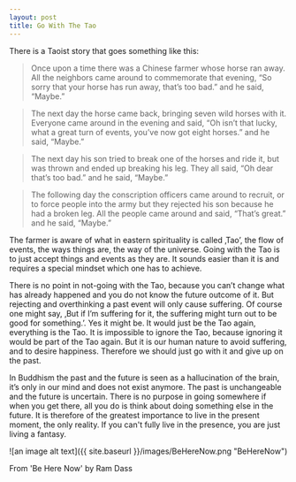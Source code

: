```yaml
---
layout: post
title: Go With The Tao
---
```


There is a Taoist story that goes something like this:

>Once upon a time there was a Chinese farmer whose horse ran away. All the neighbors came around to commemorate that evening, “So sorry that your horse has run away, that’s too bad.” and he said, “Maybe.”

>The next day the horse came back, bringing seven wild horses with it. Everyone came around in the evening and said, “Oh isn’t that lucky, what a great turn of events, you’ve now got eight horses.” and he said, “Maybe.”

>The next day his son tried to break one of the horses and ride it, but was thrown and ended up breaking his leg. They all said, “Oh dear that’s too bad.” and he said, “Maybe.”

>The following day the conscription officers came around to recruit, or to force people into the army but they rejected his son because he had a broken leg. All the people came around and said, “That’s great.” and he said, “Maybe.”

The farmer is aware of what in eastern spirituality is called ‚Tao’, the flow of events, the ways things are, the way of the universe. Going with the Tao is to just accept things and events as they are. It sounds easier than it is and requires a special mindset which one has to achieve.

There is no point in not-going with the Tao, because you can’t change what has already happened and you do not know the future outcome of it. But rejecting and overthinking a past event will only cause suffering. Of course one might say, ‚But if I’m suffering for it, the suffering might turn out to be good for something.’. Yes it might be. It would just be the Tao again, everything is the Tao. It is impossible to ignore the Tao, because ignoring it would be part of the Tao again. But it is our human nature to avoid suffering, and to desire happiness. Therefore we should just go with it and give up on the past.

In Buddhism the past and the future is seen as a hallucination of the brain, it’s only in our mind and does not exist anymore. The past is unchangeable and the future is uncertain. There is no purpose in going somewhere if when you get there, all you do is think about doing something else in the future. It is therefore of the greatest importance to live in the present moment, the only reality. If you can't fully live in the presence, you are just living a fantasy.

![an image alt text]({{ site.baseurl }}/images/BeHereNow.png "BeHereNow")

From 'Be Here Now' by Ram Dass
